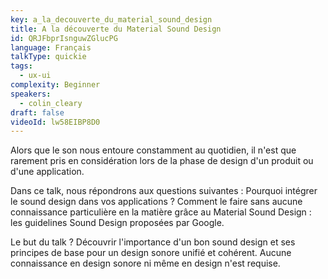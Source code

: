 ```yaml
---
key: a_la_decouverte_du_material_sound_design
title: A la découverte du Material Sound Design
id: QRJFbprIsnguwZGlucPG
language: Français
talkType: quickie
tags:
  - ux-ui
complexity: Beginner
speakers:
  - colin_cleary
draft: false
videoId: lw58EIBP8D0
---
```


Alors que le son nous entoure constamment au quotidien, il n'est que rarement pris en considération lors de la phase de design d'un produit ou d'une application.

Dans ce talk, nous répondrons aux questions suivantes :
Pourquoi intégrer le sound design dans vos applications ?
Comment le faire sans aucune connaissance particulière en la matière grâce au Material Sound Design : les guidelines Sound Design proposées par Google.

Le but du talk ? Découvrir l'importance d'un bon sound design et ses principes de base pour un design sonore unifié et cohérent. Aucune connaissance en design sonore ni même en design n'est requise.
